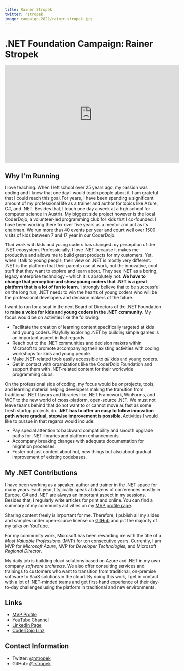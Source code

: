 ```yaml
---
title: Rainer Stropek
twitter: rstropek
image: campaign-2022/rainer-stropek.jpg
---
```


# .NET Foundation Campaign: Rainer Stropek

<iframe width="560" height="315" src="https://www.youtube.com/embed/hbPYDzAqhDo" title="YouTube video player" frameborder="0" allow="accelerometer; autoplay; clipboard-write; encrypted-media; gyroscope; picture-in-picture" allowfullscreen></iframe>

## Why I'm Running

I love teaching. When I left school over 25 years ago, my passion was coding and I knew that one day I would teach people about it. I am grateful that I could reach this goal. For years, I have been spending a significant amount of my professional life as a trainer and author for topics like Azure, C#, and .NET. Besides that, I teach one day a week at a high school for computer science in Austria. My biggest side project however is the local CoderDojo, a volunteer-led programming club for kids that I co-founded. I have been working there for over five years as a mentor and act as its chairman. We run more than 40 events per year and count well over 1500 visits of kids between 7 and 17 year in our CoderDojo.

That work with kids and young coders has changed my perception of the .NET ecosystem. Professionally, I love .NET because it makes me productive and allows me to build great products for my customers. Yet, when I talk to young people, their view on .NET is mostly very different. .NET is the platform that their parents use at work, not the innovative, cool stuff that they want to explore and learn about. They see .NET as a boring, legacy enterprise technology - which it is absolutely not. **We have to change that perception and show young coders that .NET is a great platform that is a lot of fun to learn.** I strongly believe that to be successful on the long run, .NET needs to win the hearts of young coders who will be the professional developers and decision makers of the future.

I want to run for a seat in the next Board of Directors of the .NET Foundation to **raise a voice for kids and young coders in the .NET community**. My focus would be on activities like the following:

* Facilitate the creation of learning content specifically targeted at kids and young coders. Playfully exploring .NET by building simple games is an important aspect in that regards.
* Reach out to the .NET communities and decision makers within Microsoft to promote accompanying their existing activities with coding workshops for kids and young people.
* Make .NET-related tools easily accessible to *all* kids and young coders.
* Get in contact with organizations like the [CoderDojo Foundation](https://coderdojo.com/) and support them with .NET-related content for their worldwide programming clubs.

On the professional side of coding, my focus would be on projects, tools, and learning material helping developers making the transition from traditional .NET flavors and libraries like .NET Framework, WinForms, and WCF to the new world of cross-platform, open-source .NET. We must not leave teams behind that do not want to or cannot move as fast as some fresh startup projects do. **.NET has to offer an easy to follow innovation path where gradual, stepwise improvement is possible.** Activities I would like to pursue in that regards would include:

* Pay special attention to backward compatibility and smooth upgrade paths for .NET libraries and platform enhancements.
* Accompany breaking changes with adequate documentation for migration processes.
* Foster not just content about hot, new things but also about gradual improvement of existing codebases.

## My .NET Contributions

I have been working as a speaker, author and trainer in the .NET space for many years. Each year, I typically speak at dozens of conferences mostly in Europe. C# and .NET are always an important aspect in my sessions. Besides that, I regularly write articles for print and online. You can find a summary of my community activities on my [MVP profile page](https://mvp.microsoft.com/en-us/PublicProfile/4029123?fullName=Rainer%20%20Stropek).

Sharing content freely is important for me. Therefore, I publish all my slides and samples under open-source license on [GitHub](https://github.com/rstropek/) and put the majority of my talks on [YouTube](https://www.youtube.com/user/rainerstropek/).

For my community work, Microsoft has been rewarding me with the title of a *Most Valuable Professional* (MVP) for ten consecutive years. Currently, I am MVP for *Microsoft Azure*, MVP for *Developer Technologies*, and Microsoft *Regional Director*.

My daily job is building cloud solutions based on Azure and .NET in my own company *software architects*. We also offer consulting services and trainings to customers who want to transition from traditional, on-premise software to SaaS solutions in the cloud. By doing this work, I get in contact with a lot of .NET-minded teams and get first-hand experience of their day-to-day challenges using the platform in traditional and new environments.

## Links

* [MVP Profile](https://mvp.microsoft.com/en-us/PublicProfile/4029123?fullName=Rainer%20%20Stropek)
* [YouTube Channel](https://www.youtube.com/user/rainerstropek/)
* [LinkedIn Page](https://www.linkedin.com/in/rainerstropek/)
* [CoderDojo Linz](https://linz.coderdojo.net/)

## Contact Information

* Twitter: [@rstropek](https://twitter.com/rstropek)
* GitHub: [@rstropek](https://github.com/rstropek)

